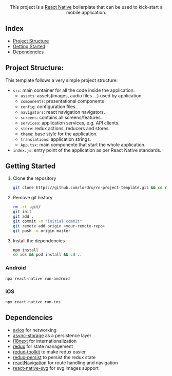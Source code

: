 <div align="center">This project is a <a href="https://reactnative.dev/">React Native</a> boilerplate that can be used to kick-start a mobile application.</div>

## Index
   - [Project Structure](#project-structure)
   - [Getting Started](#getting-started)
   - [Dependencies](#dependencies)

## <a name="project-structure"></a>Project Structure:
This template follows a very simple project structure:
- `src`: main container for all the code inside the application.
  - `assets`: assets(images, audio files ...) used by application. 
  - `components`: presentational components 
  - `config`: configuration files. 
  - `navigators`: react navigation navigators.
  - `screens`: contains all screens/features. 
  - `services`: application services, e.g. API clients.
  - `store`: redux actions, reducers and stores. 
  - `theme`: base style for the application.
  - `translations`: application strings.
  - `App.tsx`: main componente that start the whole application.
- `index.js`: entry point of the application as per React Native standards.

## <a name="getting-started"></a>Getting Started
1. Clone the repository
    ```sh
    git clone https://github.com/lordru/rn-project-template.git && cd rn-project-template
    ```
2. Remove git history
    ```bash
    rm -rf .git/
    git init
    git add .
    git commit -m "initial commit"
    git remote add origin <your-remote-repo>
    git push -u origin master
    ```
3. Install the dependencies
    ```bash
    npm install
    cd ios && pod install && cd ..
    ```
### Android
``` 
npx react-native run-android
```

### iOS
```
npx react-native run-ios
```

## <a name="dependencies"></a>Dependencies
- [axios](https://github.com/axios/axios) for networking
- [async-storage](https://github.com/react-native-async-storage/async-storage) as a persistence layer
- [i18next](https://www.i18next.com/) for internationalization
- [redux](https://redux.js.org/) for state management 
- [redux-toolkit](https://redux-toolkit.js.org/) to make redux easier
- [redux-persist](https://github.com/rt2zz/redux-persist) to persist the redux state
- [reactNavigation](https://reactnavigation.org/) for route handling and navigation
- [react-native-svg](https://github.com/react-native-svg/react-native-svg)  for svg images support
